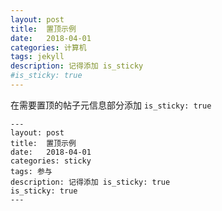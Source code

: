 ```yaml
---
layout: post
title:  置顶示例
date:   2018-04-01
categories: 计算机
tags: jekyll
description: 记得添加 is_sticky
#is_sticky: true
---
```


在需要置顶的帖子元信息部分添加 `is_sticky: true`

    ---
    layout: post
    title:  置顶示例
    date:   2018-04-01
    categories: sticky
    tags: 参与
    description: 记得添加 is_sticky: true
    is_sticky: true
    ---
